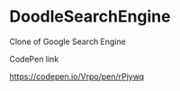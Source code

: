 # DoodleSearchEngine
Clone of Google Search Engine

CodePen link 

https://codepen.io/Vrpo/pen/rPjywq
